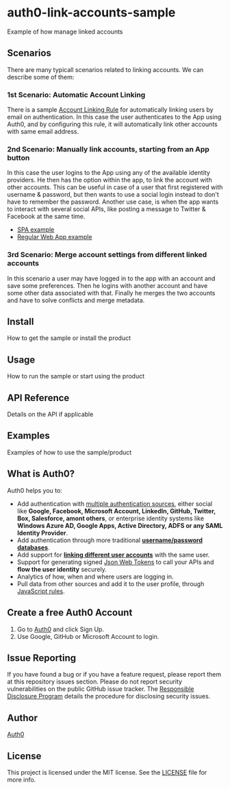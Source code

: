 # auth0-link-accounts-sample
Example of how manage linked accounts

## Scenarios
There are many typicall scenarios related to linking accounts. We can describe some of them:

### 1st Scenario: Automatic Account Linking
There is a sample [Account Linking Rule](https://github.com/auth0/rules/blob/master/rules/link-users-by-email.md) for automatically linking users by email on authentication. 
In this case the user authenticates to the App using Auth0, and by configuring this rule, it will automatically link other accounts with same email address.

### 2nd Scenario: Manually link accounts, starting from an App button
In this case the user logins to the App using any of the available identity providers. He then has the option within the app, to link the account with other accounts. This can be useful in case of a user that first registered with username & password, but then wants to use a social login instead to don't have to remember the password.
Another use case, is when the app wants to interact with several social APIs, like posting a message to Twitter & Facebook at the same time.
* [SPA example](/SPA)
* [Regular Web App example](/RegularWebApp)

### 3rd Scenario: Merge account settings from different linked accounts
In this scenario a user may have logged in to the app with an account and save some preferences. Then he logins with another account and have some other data associated with that. Finally he merges the two accounts and have to solve conflicts and merge metadata.

## Install
How to get the sample or install the product

## Usage
How to run the sample or start using the product

## API Reference
Details on the API if applicable

## Examples
Examples of how to use the sample/product

## What is Auth0?

Auth0 helps you to:

* Add authentication with [multiple authentication sources](https://docs.auth0.com/identityproviders), either social like **Google, Facebook, Microsoft Account, LinkedIn, GitHub, Twitter, Box, Salesforce, amont others**, or enterprise identity systems like **Windows Azure AD, Google Apps, Active Directory, ADFS or any SAML Identity Provider**.
* Add authentication through more traditional **[username/password databases](https://docs.auth0.com/mysql-connection-tutorial)**.
* Add support for **[linking different user accounts](https://docs.auth0.com/link-accounts)** with the same user.
* Support for generating signed [Json Web Tokens](https://docs.auth0.com/jwt) to call your APIs and **flow the user identity** securely.
* Analytics of how, when and where users are logging in.
* Pull data from other sources and add it to the user profile, through [JavaScript rules](https://docs.auth0.com/rules).

## Create a free Auth0 Account

1. Go to [Auth0](https://auth0.com) and click Sign Up.
2. Use Google, GitHub or Microsoft Account to login.

## Issue Reporting

If you have found a bug or if you have a feature request, please report them at this repository issues section. Please do not report security vulnerabilities on the public GitHub issue tracker. The [Responsible Disclosure Program](https://auth0.com/whitehat) details the procedure for disclosing security issues.

## Author

[Auth0](auth0.com)

## License

This project is licensed under the MIT license. See the [LICENSE](LICENSE) file for more info.